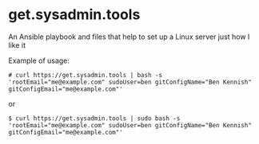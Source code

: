 get.sysadmin.tools
==================

An Ansible playbook and files that help to set up a Linux server just how I like it

Example of usage:
```
# curl https://get.sysadmin.tools | bash -s 'rootEmail="me@example.com" sudoUser=ben gitConfigName="Ben Kennish" gitConfigEmail="me@example.com"'
```
or
```
$ curl https://get.sysadmin.tools | sudo bash -s 'rootEmail="me@example.com" sudoUser=ben gitConfigName="Ben Kennish" gitConfigEmail="me@example.com"'
```
